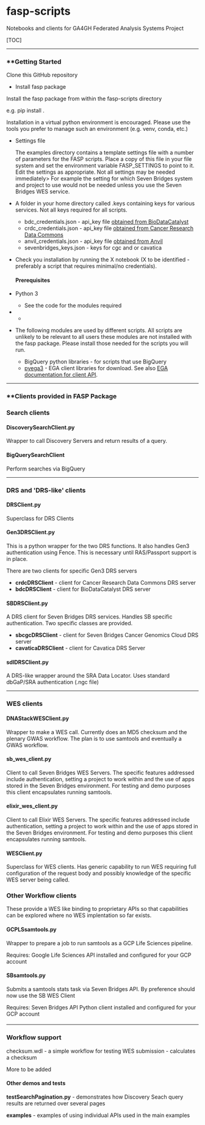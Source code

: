 # fasp-scripts
 Notebooks and clients for GA4GH Federated Analysis Systems Project

[TOC]



------

### **Getting Started

Clone this GitHub repository

- Install fasp package

Install the fasp package from within the fasp-scripts directory

e.g. pip install .

Installation in a virtual python environment is encouraged. Please use the tools you prefer to manage such an environment (e.g. venv, conda, etc.)



- Settings file
  
  The examples directory contains a template settings file with a number of parameters for the FASP scripts. Place a copy of this file in your file system and set the environment variable FASP_SETTINGS to point to it. Edit the settings as appropriate. Not all settings may be needed immediately> For example the setting for which Seven Bridges system and project to use would not be needed unless you use the Seven Bridges WES service.
  
- A folder in your home directory called .keys containing keys for various services. Not all  keys required for all scripts.

  - bdc_credentials.json - api_key file [obtained from BioDataCatalyst](https://gen3.biodatacatalyst.nhlbi.nih.gov/identity)
  - crdc_credentials.json - api_key file [obtained from Cancer Research Data Commons](https://nci-crdc.datacommons.io/identity)
  - anvil_credentials.json - api_key file [obtained from Anvil](https://gen3.theanvil.io)
  - sevenbridges_keys.json - keys for cgc and or cavatica

- Check you installation by running the X notebook (X to be identified - preferably a script that requires minimal/no credentials).

  #### Prerequisites

- Python 3
  
  - See the code for the modules required
  
- - 
  
- The following modules are used by different scripts. All scripts are unlikely to be relevant to all users these modules are not installed with the fasp package. Please install those needed for the scripts you will run.
  - BigQuery python libraries - for scripts that use BigQuery
  - [pyega3](https://pypi.org/project/pyega3/) - EGA client libraries for download. See also [EGA documentation for client API](https://ega-archive.org/download/downloader-quickguide-APIv3). 

------

### **Clients provided in FASP Package

### **Search clients**

#### DiscoverySearchClient.py

Wrapper to call Discovery Servers and return results of a query.

#### BigQuerySearchClient

Perform searches via BigQuery

------

### **DRS and 'DRS-like' clients**

#### DRSClient.py

Superclass for DRS Clients

#### **Gen3DRSClient.py**

This is a python wrapper for the two DRS functions. It also handles Gen3 authentication using Fence. This is necessary until RAS/Passport support is in place.

There are two clients for specific Gen3 DRS servers

- **crdcDRSClient** - client for Cancer Research Data Commons DRS server
- **bdcDRSClient** - client for BioDataCatalyst DRS server

#### SBDRSClient.py

A DRS client for Seven Bridges DRS services. Handles SB specific authentication. Two specific classes are provided.

- **sbcgcDRSClient** - client for Seven Bridges Cancer Genomics Cloud DRS server 
- **cavaticaDRSClient**  - client for Cavatica DRS Server

#### sdlDRSClient.py

A DRS-like wrapper around the SRA Data Locator. Uses standard dbGaP/SRA authentication (.ngc file)

------



### WES clients

#### DNAStackWESClient.py

Wrapper to make a WES call. Currently does an MD5 checksum and the plenary GWAS workflow. The plan is to use samtools and eventually a GWAS workflow. 

#### sb_wes_client.py

Client to call Seven Bridges WES Servers. The specific features addressed include authentication, setting a project to work within and the use of apps stored in the Seven Bridges environment. For testing and demo purposes this client encapsulates running samtools. 

#### elixir_wes_client.py

Client to call Elixir WES Servers. The specific features addressed include authentication, setting a project to work within and the use of apps stored in the Seven Bridges environment. For testing and demo purposes this client encapsulates running samtools. 

#### WESClient.py

Superclass for WES clients. Has generic capability to run WES requiring full configuration of the request body and possibly knowledge of the specific WES server being called.

### Other Workflow clients

These provide a WES like binding to proprietary APIs so that capabilities can be explored where no WES implentation so far exists.

#### **GCPLSsamtools.py**

Wrapper to prepare a job to run samtools as a GCP Life Sciences pipeline. 

Requires: Google Life Sciences API installed and configured for your GCP account

#### SBsamtools.py

Submits a samtools stats task via Seven Bridges API. By preference should now use the SB WES Client

Requires: Seven Bridges API Python client installed and configured for your GCP account

#### 

------

### **Workflow support**

checksum.wdl - a simple workflow for testing WES submission - calculates a checksum

More to be added

#### Other demos and tests

**testSearchPagination.py** - demonstrates how Discovery Seach query results are returned over several pages

**examples** - examples of using individual APIs used in the main examples 



